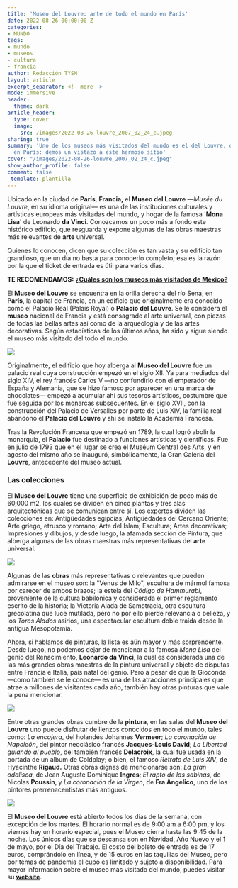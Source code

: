 ```yaml
---
title: 'Museo del Louvre: arte de todo el mundo en París'
date: 2022-08-26 00:00:00 Z
categories:
- MUNDO
tags:
- mundo
- museos
- cultura
- francia
author: Redacción TYSM
layout: article
excerpt_separator: <!--more-->
mode: immersive
header:
  theme: dark
article_header:
  type: cover
  image:
    src: /images/2022-08-26-louvre_2007_02_24_c.jpeg
sharing: true
summary: 'Uno de los museos más visitados del mundo es el del Louvre, que se encuentra
  en París: demos un vistazo a este hermoso sitio'
cover: "/images/2022-08-26-louvre_2007_02_24_c.jpeg"
show_author_profile: false
comment: false
_template: plantilla
---
```







Ubicado en la ciudad de **París**, **Francia,** el **Museo del Louvre** —_Musée du Louvre_, en su idioma original— es una de las instituciones culturales y artísticas europeas más visitadas del mundo, y hogar de la famosa '**Mona Lisa**' de Leonardo **da Vinci**. Conozcamos un poco más a fondo este histórico edificio, que resguarda y expone algunas de las obras maestras más relevantes de **arte** universal.

Quienes lo conocen, dicen que su colección es tan vasta y su edificio tan grandioso, que un día no basta para conocerlo completo; esa es la razón por la que el ticket de entrada es útil para varios días.

**TE RECOMENDAMOS:** [**¿Cuáles son los museos más visitados de México?**](https://blog.tonoysumariachi.com/turismo/2022/06/07/cuales-son-los-museos-mas-visitados-de-mexico.html)

El **Museo del Louvre** se encuentra en la orilla derecha del río Sena, en **París**, la capital de Francia, en un edificio que originalmente era conocido como el Palacio Real (Palais Royal) o **Palacio del Louvre**. Se le considera el **museo** nacional de Francia y está consagrado al arte universal, con piezas de todas las bellas artes así como de la arqueología y de las artes decorativas. Según estadísticas de los últimos años, ha sido y sigue siendo el museo más visitado del todo el mundo.

![](https://upload.wikimedia.org/wikipedia/commons/thumb/f/f0/Louvre_at_night_centered.jpg/1024px-Louvre_at_night_centered.jpg)

Originalmente, el edificio que hoy alberga al **Museo del Louvre** fue un palacio real cuya construcción empezó en el siglo XII. Ya para mediados del siglo XIV, el rey francés Carlos V —no confundirlo con el emperador de España y Alemania, que se hizo famoso por aparecer en una marca de chocolates— empezó a acumular ahí sus tesoros artísticos, costumbre que fue seguida por los monarcas subsecuentes. En el siglo XVII, con la construcción del Palacio de Versalles por parte de Luis XIV, la familia real abandonó el **Palacio del Louvre** y ahí se instaló la Academia Francesa.

Tras la Revolución Francesa que empezó en 1789, la cual logró abolir la monarquía, el **Palacio** fue destinado a funciones artísticas y científicas. Fue en julio de 1793 que en el lugar se crea el Muséum Central des Arts, y en agosto del mismo año se inauguró, simbólicamente, la Gran Galería del **Louvre**, antecedente del museo actual.

### Las colecciones

El **Museo del Louvre** tiene una superficie de exhibición de poco más de 60,000 m2, los cuales se dividen en cinco plantas y tres alas arquitectónicas que se comunican entre sí. Los expertos dividen las colecciones en: Antigüedades egipcias; Antigüedades del Cercano Oriente; Arte griego, etrusco y romano; Arte del Islam; Escultura; Artes decorativas; Impresiones y dibujos, y desde luego, la afamada sección de Pintura, que alberga algunas de las obras maestras más representativas del **arte** universal.

![](https://upload.wikimedia.org/wikipedia/commons/thumb/2/2d/Venus_de_Milo.003_-_Louvre_%28Paris%29.jpg/768px-Venus_de_Milo.003_-_Louvre_%28Paris%29.jpg)

Algunas de las **obras** más representativas o relevantes que pueden admirarse en el museo son: la "Venus de Milo", escultura de mármol famosa por carecer de ambos brazos; la estela del _Código de Hammurabi_, proveniente de la cultura babilónica y considerada el primer reglamento escrito de la historia; la Victoria Alada de Samotracia, otra escultura grecolatina que luce mutilada, pero no por ello pierde relevancia o belleza, y los _Toros Alados_ asirios, una espectacular escultura doble traída desde la antigua Mesopotamia.

Ahora, si hablamos de pinturas, la lista es aún mayor y más sorprendente. Desde luego, no podemos dejar de mencionar a la famosa _Mona Lisa_ del genio del Renacimiento, **Leonardo da Vinci**, la cual es considerada una de las más grandes obras maestras de la pintura universal y objeto de disputas entre Francia e Italia, país natal del genio. Pero a pesar de que la Gioconda —como también se le conoce— es una de las atracciones principales que atrae a millones de visitantes cada año, también hay otras pinturas que vale la pena mencionar.

![](https://upload.wikimedia.org/wikipedia/commons/thumb/a/a5/Mona_Lisa_-_the_Louvre.jpg/681px-Mona_Lisa_-_the_Louvre.jpg)

Entre otras grandes obras cumbre de la **pintura**, en las salas del **Museo del Louvre** uno puede disfrutar de lienzos conocidos en todo el mundo, tales como: _La encajera_, del holandés Johannes **Vermeer**; _La coronación de Napoleón_, del pintor neoclásico francés **Jacques-Louis David**; _La Libertad guiando al pueblo_, del también francés **Delacroix**, la cual fue usada en la portada de un álbum de Coldplay; o bien, el famoso _Retrato de Luis XIV_, de Hyacinthe **Rigaud.** Otras obras dignas de mencionarse son: _La gran odalisca_, de Jean Auguste Dominique **Ingres**; _El rapto de las sabinas_, de Nicolas **Poussin**, y _La coronación de la Virgen_, de **Fra Angelico**, uno de los pintores prerrenacentistas más antiguos.

![](https://upload.wikimedia.org/wikipedia/commons/thumb/f/f4/Jean_Auguste_Dominique_Ingres_-_The_Grand_Odalisque_-_WGA11841.jpg/1024px-Jean_Auguste_Dominique_Ingres_-_The_Grand_Odalisque_-_WGA11841.jpg)

El **Museo del Louvre** está abierto todos los días de la semana, con excepción de los martes. El horario normal es de 9:00 am a 6:00 pm, y los viernes hay un horario especial, pues el Museo cierra hasta las 9:45 de la noche. Los únicos días que se descansa son en Navidad, Año Nuevo y el 1 de mayo, por el Día del Trabajo. El costo del boleto de entrada es de 17 euros, comprándolo en línea, y de 15 euros en las taquillas del Museo, pero por temas de pandemia el cupo es limitado y sujeto a disponibilidad. Para mayor información sobre el museo más visitado del mundo, puedes visitar su [**website**](https://www.louvre.fr/es).
